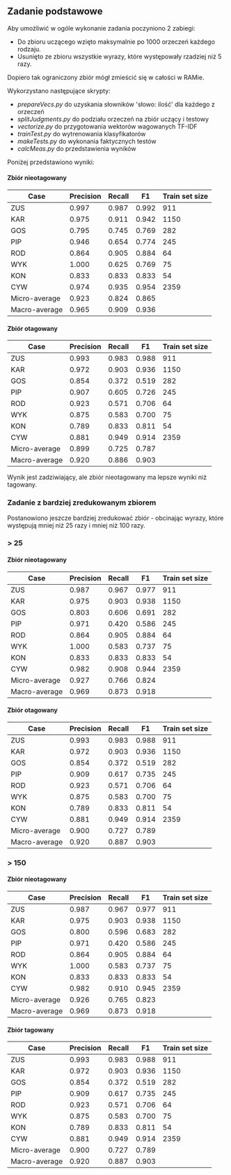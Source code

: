 ## Zadanie podstawowe

Aby umożliwić w ogóle wykonanie zadania poczyniono 2 zabiegi:

- Do zbioru uczącego wzięto maksymalnie po 1000 orzeczeń każdego rodzaju.
- Usunięto ze zbioru wszystkie wyrazy, które występowały rzadziej niż 5 razy.

Dopiero tak ograniczony zbiór mógł zmieścić się w całości w RAMie.

Wykorzystano następujące skrypty:

- *prepareVecs.py* do uzyskania słowników 'słowo: ilość' dla każdego z orzeczeń
- *splitJudgments.py* do podziału orzeczeń na zbiór uczący i testowy
- *vectorize.py* do przygotowania wektorów wagowanych TF-IDF
- *trainTest.py* do wytrenowania klasyfikatorów
- *makeTests.py* do wykonania faktycznych testów
- *calcMeas.py* do przedstawienia wyników

Poniżej przedstawiono wyniki:

#### Zbiór nieotagowany

Case | Precision | Recall | F1 | Train set size
--- | --- | --- | --- | ---
ZUS | 0.997 | 0.987 | 0.992 | 911
KAR | 0.975 | 0.911 | 0.942 | 1150
GOS | 0.795 | 0.745 | 0.769 | 282
PIP | 0.946 | 0.654 | 0.774 | 245
ROD | 0.864 | 0.905 | 0.884 | 64
WYK | 1.000 | 0.625 | 0.769 | 75
KON | 0.833 | 0.833 | 0.833 | 54
CYW | 0.974 | 0.935 | 0.954 | 2359
Micro-average | 0.923 | 0.824 | 0.865 |  
Macro-average | 0.965 | 0.909 | 0.936 |  



#### Zbiór otagowany

Case | Precision | Recall | F1 | Train set size
--- | --- | --- | --- | ---
ZUS | 0.993 | 0.983 | 0.988 | 911
KAR | 0.972 | 0.903 | 0.936 | 1150
GOS | 0.854 | 0.372 | 0.519 | 282
PIP | 0.907 | 0.605 | 0.726 | 245
ROD | 0.923 | 0.571 | 0.706 | 64
WYK | 0.875 | 0.583 | 0.700 | 75
KON | 0.789 | 0.833 | 0.811 | 54
CYW | 0.881 | 0.949 | 0.914 | 2359
Micro-average | 0.899 | 0.725 | 0.787 |  
Macro-average | 0.920 | 0.886 | 0.903 |  

Wynik jest zadziwiający, ale zbiór nieotagowany ma lepsze wyniki niż tagowany.

### Zadanie z bardziej zredukowanym zbiorem

Postanowiono jeszcze bardziej zredukować zbiór - obcinając wyrazy, które występują mniej niż 25 razy i mniej niż 100 razy.

### > 25

#### Zbiór nieotagowany

Case | Precision | Recall | F1 | Train set size
--- | --- | --- | --- | ---
ZUS | 0.987 | 0.967 | 0.977 | 911
KAR | 0.975 | 0.903 | 0.938 | 1150
GOS | 0.803 | 0.606 | 0.691 | 282
PIP | 0.971 | 0.420 | 0.586 | 245
ROD | 0.864 | 0.905 | 0.884 | 64
WYK | 1.000 | 0.583 | 0.737 | 75
KON | 0.833 | 0.833 | 0.833 | 54
CYW | 0.982 | 0.908 | 0.944 | 2359
Micro-average | 0.927 | 0.766 | 0.824 |  
Macro-average | 0.969 | 0.873 | 0.918 |  


#### Zbiór otagowany

Case | Precision | Recall | F1 | Train set size
--- | --- | --- | --- | ---
ZUS | 0.993 | 0.983 | 0.988 | 911
KAR | 0.972 | 0.903 | 0.936 | 1150
GOS | 0.854 | 0.372 | 0.519 | 282
PIP | 0.909 | 0.617 | 0.735 | 245
ROD | 0.923 | 0.571 | 0.706 | 64
WYK | 0.875 | 0.583 | 0.700 | 75
KON | 0.789 | 0.833 | 0.811 | 54
CYW | 0.881 | 0.949 | 0.914 | 2359
Micro-average | 0.900 | 0.727 | 0.789 |  
Macro-average | 0.920 | 0.887 | 0.903 |  

### > 150

#### Zbiór nieotagowany

Case | Precision | Recall | F1 | Train set size
--- | --- | --- | --- | ---
ZUS | 0.987 | 0.967 | 0.977 | 911
KAR | 0.975 | 0.903 | 0.938 | 1150
GOS | 0.800 | 0.596 | 0.683 | 282
PIP | 0.971 | 0.420 | 0.586 | 245
ROD | 0.864 | 0.905 | 0.884 | 64
WYK | 1.000 | 0.583 | 0.737 | 75
KON | 0.833 | 0.833 | 0.833 | 54
CYW | 0.982 | 0.910 | 0.945 | 2359
Micro-average | 0.926 | 0.765 | 0.823 |  
Macro-average | 0.969 | 0.873 | 0.918 |  

#### Zbiór tagowany

Case | Precision | Recall | F1 | Train set size
--- | --- | --- | --- | ---
ZUS | 0.993 | 0.983 | 0.988 | 911
KAR | 0.972 | 0.903 | 0.936 | 1150
GOS | 0.854 | 0.372 | 0.519 | 282
PIP | 0.909 | 0.617 | 0.735 | 245
ROD | 0.923 | 0.571 | 0.706 | 64
WYK | 0.875 | 0.583 | 0.700 | 75
KON | 0.789 | 0.833 | 0.811 | 54
CYW | 0.881 | 0.949 | 0.914 | 2359
Micro-average | 0.900 | 0.727 | 0.789 |  
Macro-average | 0.920 | 0.887 | 0.903 |  
